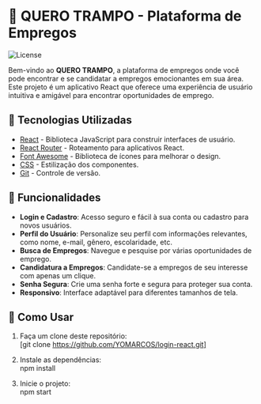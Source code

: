 # 👋 QUERO TRAMPO - Plataforma de Empregos

![License](https://img.shields.io/badge/license-MIT-blue.svg)

Bem-vindo ao **QUERO TRAMPO**, a plataforma de empregos onde você pode encontrar e se candidatar a empregos emocionantes em sua área. Este projeto é um aplicativo React que oferece uma experiência de usuário intuitiva e amigável para encontrar oportunidades de emprego.

## 🚀 Tecnologias Utilizadas

- [React](https://reactjs.org/) - Biblioteca JavaScript para construir interfaces de usuário.
- [React Router](https://reactrouter.com/) - Roteamento para aplicativos React.
- [Font Awesome](https://fontawesome.com/) - Biblioteca de ícones para melhorar o design.
- [CSS](https://developer.mozilla.org/pt-BR/docs/Web/CSS) - Estilização dos componentes.
- [Git](https://git-scm.com/) - Controle de versão.

## 🌟 Funcionalidades

- **Login e Cadastro**: Acesso seguro e fácil à sua conta ou cadastro para novos usuários.
- **Perfil do Usuário**: Personalize seu perfil com informações relevantes, como nome, e-mail, gênero, escolaridade, etc.
- **Busca de Empregos**: Navegue e pesquise por várias oportunidades de emprego.
- **Candidatura a Empregos**: Candidate-se a empregos de seu interesse com apenas um clique.
- **Senha Segura**: Crie uma senha forte e segura para proteger sua conta.
- **Responsivo**: Interface adaptável para diferentes tamanhos de tela.

## 📝 Como Usar

1. Faça um clone deste repositório:<br>
[git clone https://github.com/YOMARCOS/login-react.git]

2. Instale as dependências:<br>
npm install

3. Inicie o projeto: <br>
npm start

